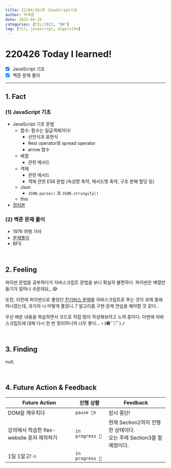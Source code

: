 ```yaml
---
title: 22/04/26/화 JavaScript기초
author: 박재경
date: 2022-04-26
categories: [TIL/2022, "04"]
tag: [til, javascript, algorithm]
---
```


# 220426 Today I learned!

- [x] JavaScript 기초
- [x] 백준 문제 풀이 

---

## 1. Fact 

### (1) JavaScript 기초

- JavaScript 기초 문법
  - 함수: 함수는 일급객체이다!
    - 선언식과 표현식
    - Rest operator와 spread operator
    - arrow 함수
  - 배열
    - 관련 메서드
  - 객체
    - 관련 메서드
    - 객체 관련 ES6 문법 (속성명 축약, 메서드명 축약, 구조 분해 할당 등)
  - Json
    - `JSON.parse()` 과 `JSON.stringify()`
  - this
- [정리본](https://github.com/JaeKP/Study/blob/master/web/JS/JavaScript_%EA%B8%B0%EC%B4%88.md)




### (2) 백준 문제 풀이

- 1976 여행 가자
- [문제풀이](https://github.com/JaeKP/Study/tree/master/algorithm/1%EC%9D%BC1%EC%95%8C%EA%B3%A0/04%EC%9B%94/0426)
- BFS

<br>

## 2. Feeling

파이썬 문법을 공부하다가 자바스크립트 문법을 보니 확실히 불편하다. 파이썬은 배열만들기가 얼마나 쉬운데요,..😅

또한, 이전에 파이썬으로 풀었던 [전기버스 문제](https://github.com/JaeKP/Study/tree/master/algorithm/02%EC%9B%94/0210)를 자바스크립트로 푸는 것이 과제 중에 하나였는데, 과거의 나 어떻게 풀었니..? 
알고리즘 구현 문제 연습을 해야할 것 같다..

우선 배운 내용을 복습하면서 코드로 직접 많이 작성해보려고 노력 중이다.  이번에 자바스크립트에 대해 다시 한 번 정리하니까 너무 좋다...ヽ(✿ﾟ▽ﾟ)ノ 

<br>

## 3. Finding 

null;

<br>

## 4. Future Action & Feedback

| Future Action                              | 진행 상황       | Feedback                                                     |
| ------------------------------------------ | --------------- | ------------------------------------------------------------ |
| DOM을 깨우치다                             | `pause 🤦‍♀️`      | 잠시 중단!                                                   |
| 강의에서 학습한 flex-website 혼자 제작하기 | `in progress 🚀` | 현재 Section2까지 진행한 상태이다.<br />오는 주에 Section3를 할 예정이다. |
| 1일 1알고! 🔥                               | `in progress 🚀` |                                                              |

<br>

